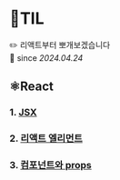 # 📝TIL
✏️ 리액트부터 뽀개보겠습니다 <br>
📆 since *2024.04.24* 

## ⚛️React
### 1. [JSX](React/JSX.md)
### 2. [리액트 엘리먼트](React\React_Element.md)
### 3. [컴포넌트와 props](React\Compnent.md)



